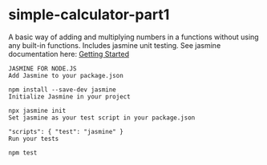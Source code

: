 # simple-calculator-part1

A basic way of adding and multiplying numbers in a functions without using any built-in functions.
Includes jasmine unit testing.
See jasmine documentation here: [Getting Started](https://jasmine.github.io/pages/getting_started.html)
```
JASMINE FOR NODE.JS
Add Jasmine to your package.json

npm install --save-dev jasmine
Initialize Jasmine in your project

npx jasmine init
Set jasmine as your test script in your package.json

"scripts": { "test": "jasmine" }
Run your tests

npm test
```
